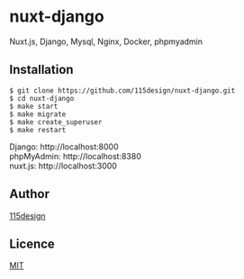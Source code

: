# nuxt-django
Nuxt.js, Django, Mysql, Nginx, Docker, phpmyadmin

## Installation

    $ git clone https://github.com/115design/nuxt-django.git
    $ cd nuxt-django
    $ make start
    $ make migrate
    $ make create_superuser
    $ make restart
		
Django: http://localhost:8000  
phpMyAdmin: http://localhost:8380  
nuxt.js: http://localhost:3000

## Author

[115design](http://115design.main.jp/)

## Licence

[MIT](https://opensource.org/licenses/MIT)
